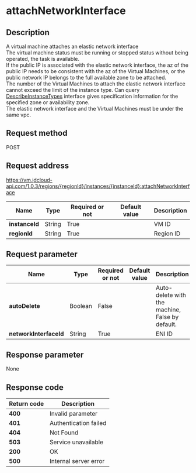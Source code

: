# attachNetworkInterface


## Description
A virtual machine attaches an elastic network interface <br>
The virtual machine status must be running or stopped status without being operated, the task is available. <br>
If the public IP is associated with the elastic network interface, the az of the public IP needs to be consistent with the az of the Virtual Machines, or the public network IP belongs to the full available zone to be attached. <br>
The number of the Virtual Machines to attach the elastic network interface cannot exceed the limit of the instance type. Can query <a href='https://www.jdcloud.com/help/detail/2901/isCatalog/1'> DescribeInstanceTypes</a> interface gives specification information for the specified zone or availability zone. <br>
The elastic network interface and the Virtual Machines must be under the same vpc.


## Request method
POST

## Request address
https://vm.jdcloud-api.com/1.0.3/regions/{regionId}/instances/{instanceId}:attachNetworkInterface

|Name|Type|Required or not|Default value|Description|
|---|---|---|---|---|
|**instanceId**|String|True| |VM ID|
|**regionId**|String|True| |Region ID|

## Request parameter
|Name|Type|Required or not|Default value|Description|
|---|---|---|---|---|
|**autoDelete**|Boolean|False| |Auto-delete with the machine, False by default.|
|**networkInterfaceId**|String|True| |ENI ID|


## Response parameter
None



## Response code
|Return code|Description|
|---|---|
|**400**|Invalid parameter|
|**401**|Authentication failed|
|**404**|Not Found  |
|**503**|Service unavailable|
|**200**|OK|
|**500**|Internal server error|
